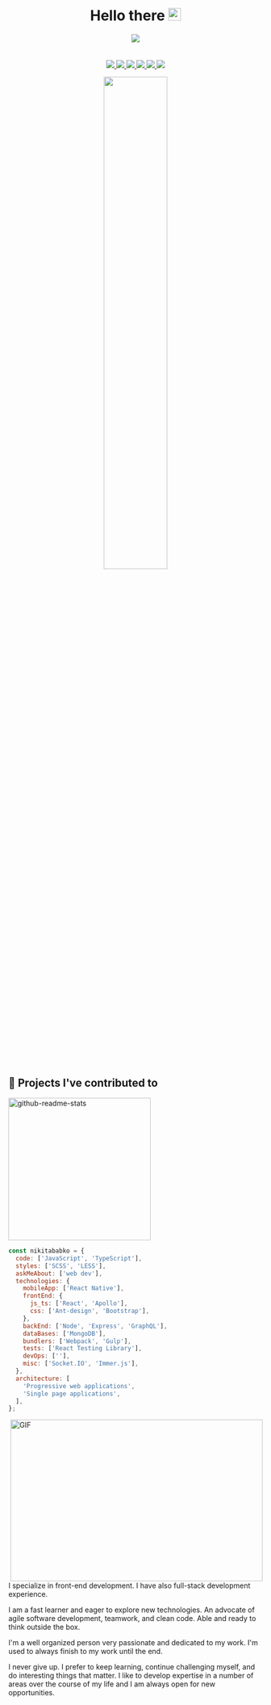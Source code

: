<div style="margin-bottom: 20px" align="center">
  <h1 style="border-bottom: none; margin-bottom: 8px">
    Hello there <img src="https://media.giphy.com/media/hvRJCLFzcasrR4ia7z/giphy.gif" width="25px" />
  </h1>
</div>

<div style="margin-bottom: 35px" align="center">
  <img src="https://estruyf-github.azurewebsites.net/api/VisitorHit?user=nikitababko&repo=github-visitors-badge&countColor=DodgerBlue" />
</div>

<p align="center">
  <a href="https://nikitababko.github.io/">
    <img src="https://img.shields.io/badge/Website-46a2f1?style=for-the-badge&logo=Google-Chrome&logoColor=white">
  </a> 
  <a href="https://t.me/nikitababko">
    <img src="https://img.shields.io/badge/Telegram-2CA5E0?style=for-the-badge&logo=Telegram&logoColor=white">
  </a> 
  <a href="https://www.linkedin.com/in/nikitababko">
    <img src="https://img.shields.io/badge/LinkedIn-0077B5?style=for-the-badge&logo=linkedin&logoColor=white">
  </a> 
  <a href="https://dev.to/nikitababko">
    <img src="https://img.shields.io/badge/dev.to-0A0A0A?style=for-the-badge&logo=dev.to&logoColor=white">
  </a> 
  <a href="https://www.facebook.com/nikitababko">
    <img src="https://img.shields.io/badge/Facebook-blue?style=for-the-badge&logo=Facebook&logoColor=white">
  </a> 
  <a href="https://twitter.com/nikitababko">
    <img src="https://img.shields.io/badge/Twitter-1DA1F2?style=for-the-badge&logo=twitter&logoColor=white">
  </a>
</p>

<p align="center"> 
  <img width="50%" src="https://github-readme-streak-stats.herokuapp.com/?user=nikitababko&theme=react" />
</p>

## 📕 Projects I've contributed to

<!-- Repo info cards - https://github.com/anuraghazra/github-readme-stats -->
<!-- Small repo cards (fork) - https://github.com/DenverCoder1/github-readme-stats -->
<p align="left">
  <a href="https://github.com/harryheman/React-Total">
    <img width="282" src="https://denvercoder1-github-readme-stats.vercel.app/api/pin/?username=harryheman&repo=React-Total&theme=react&hide_border=true&show_icons=false" alt="github-readme-stats">
  </a>
</p>

```js
const nikitababko = {
  code: ['JavaScript', 'TypeScript'],
  styles: ['SCSS', 'LESS'],
  askMeAbout: ['web dev'],
  technologies: {
    mobileApp: ['React Native'],
    frontEnd: {
      js_ts: ['React', 'Apollo'],
      css: ['Ant-design', 'Bootstrap'],
    },
    backEnd: ['Node', 'Express', 'GraphQL'],
    dataBases: ['MongoDB'],
    bundlers: ['Webpack', 'Gulp'],
    tests: ['React Testing Library'],
    devOps: [''],
    misc: ['Socket.IO', 'Immer.js'],
  },
  architecture: [
    'Progressive web applications',
    'Single page applications',
  ],
};
```

  <img align="right" alt="GIF" src="https://github.com/abhisheknaiidu/abhisheknaiidu/blob/master/code.gif?raw=true" width="500" height="320" />

I specialize in front-end development. I have also full-stack development experience.

I am a fast learner and eager to explore new technologies. An advocate of agile software development, teamwork, and clean code. Able and ready to think outside the box.

I'm a well organized person very passionate and dedicated to my work. I'm used to always finish to my work until the end.

I never give up. I prefer to keep learning, continue challenging myself, and do interesting things that matter. I like to develop expertise in a number of areas over the course of my life and I am always open for new opportunities.
